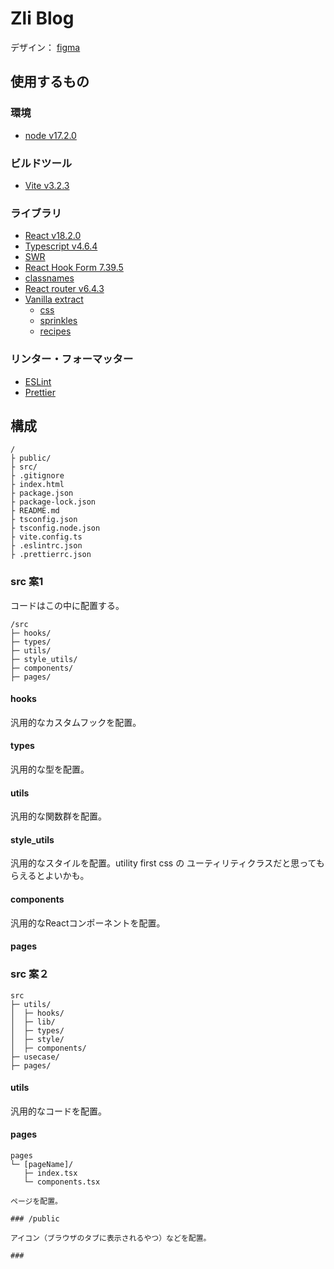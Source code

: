 # Zli Blog

デザイン： [figma](https://www.figma.com/file/BeealdPJxbboY3Uh9k17vg/ZliBlog?node-id=109%3A990&t=cqelnDMyiYIpFclv-1)

## 使用するもの

### 環境

- [node v17.2.0](https://nodejs.org/ja/)

### ビルドツール

- [Vite v3.2.3](https://vitejs.dev/)

### ライブラリ

- [React v18.2.0](https://ja.reactjs.org/)
- [Typescript v4.6.4](https://www.typescriptlang.org/)
- [SWR](https://swr.vercel.app/ja)
- [React Hook Form 7.39.5](https://react-hook-form.com/)
- [classnames](https://github.com/JedWatson/classnames)
- [React router v6.4.3](https://reactrouter.com/en/main)
- [Vanilla extract](https://vanilla-extract.style/)
  - [css](https://vanilla-extract.style/documentation/getting-started/)
  - [sprinkles](https://vanilla-extract.style/documentation/packages/sprinkles/)
  - [recipes](https://vanilla-extract.style/documentation/packages/recipes/)

### リンター・フォーマッター

- [ESLint](https://eslint.org/)
- [Prettier](https://prettier.io/)

## 構成

```
/
├ public/
├ src/
├ .gitignore
├ index.html
├ package.json
├ package-lock.json
├ README.md
├ tsconfig.json
├ tsconfig.node.json
├ vite.config.ts
├ .eslintrc.json
├ .prettierrc.json

```

### src 案1

コードはこの中に配置する。

```
/src
├─ hooks/
├─ types/
├─ utils/
├─ style_utils/
├─ components/
├─ pages/
```

#### hooks

汎用的なカスタムフックを配置。

#### types

汎用的な型を配置。

#### utils

汎用的な関数群を配置。

#### style_utils

汎用的なスタイルを配置。utility first css の ユーティリティクラスだと思ってもらえるとよいかも。

#### components

汎用的なReactコンポーネントを配置。

#### pages

### src 案２

```
src
├─ utils/
│  ├─ hooks/
│  ├─ lib/
│  ├─ types/
│  ├─ style/
│  ├─ components/
├─ usecase/
├─ pages/
```

#### utils

汎用的なコードを配置。

#### pages

```
pages
└─ [pageName]/
   ├─ index.tsx
   └─ components.tsx

ページを配置。

### /public

アイコン（ブラウザのタブに表示されるやつ）などを配置。

### 